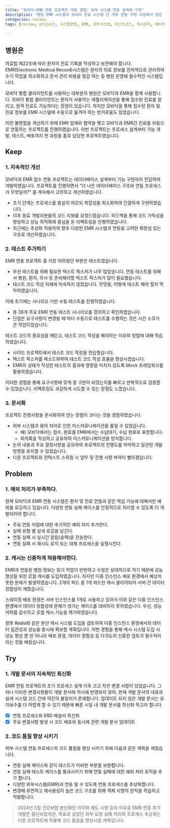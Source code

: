 ```yaml
---
title: "모비닥-EMR 연동 프로젝트 개발 경험: 외부 시스템 연동 설계와 구현"
description: "병원 EMR 시스템과 모비닥 진료 시스템 간 자동 연동 구현 과정에서 얻은 테이블 설계, 캐시 관리, 예외 처리, 테스트 코드 작성의 중요성과 실무 적용 경험"
categories: review
tags: [review, project, 시스템연동, EMR, 외부시스템, 테스트코드, 캐시관리, 예외처리, 프로젝트회고]

---
```



## 병원은

의료법 제22조에 따라 환자의 진료 기록을 작성하고 보관해야 합니다. EMR(Electronic Medical Record)시스템은 환자의 의료 정보를 전자적으로 관리하여 수기 작업을 최소화하고 문서 관리 비용을 절감 하는 등 병원 운영에 필수적인 시스템입니다.



모비닥 통합 클라이언트를 사용하는 대부분의 병원은 모비닥과 EMR을 함께 사용합니다. 모비닥 통합 클라이언트는 환자가 사용하는 애플리케이션을 통해 접수된 진료를 알리고, 원격 진료도 가능하다는 장점이 있습니다. 하지만 모비닥을 통해 접수된 환자 및 진료 정보를 EMR 시스템에 수동으로 옮겨야 하는 번거로움도 있었습니다.

이런 불편점을 개선하기 위해 EMR 업체와 협약을 맺고 모비닥과 EMR간 진료를 자동으로 연동하는 프로젝트를 진행하였습니다. 이번 프로젝트는 프로세스 설계부터 기능 개발, 테스트, 배포까지 전 과정을 홀로 담당한 프로젝트였습니다.


## Keep

### 1. 지속적인 개선

모비닥과 EMR 접수 연동 프로젝트는 데이터베이스 설계부터 기능 구현까지 전담하여 개발하였습니다. 프로젝트를 진행하면서 "더 나은 데이터베이스 구조와 연동 프로세스가 무엇일까?" 를 계속해서 고민하고 개선하였습니다.

- 초기 단계는 프로세스를 충실히 따르되 복잡성을 최소화하여 간결하게 구현하였습니다.
- 이후 동료 개발자분들의 코드 리뷰를 요청드렸습니다. 피드백을 통해 코드 가독성을 향상하고 성능 최적화에 중심을 둔 리팩토링을 진행하였습니다.
- 최근에는 추상화 적용하여 향후 다양한 EMR 시스템과 연동을 고려한 확장성 있는 구조로 개선하였습니다.

### 2. 테스트 추가하기

EMR 연동 프로젝트 중 가장 어려웠던 부분은 테스트였습니다.

- 우선 테스트를 위해 필요한 텍스트 픽스처가 너무 많았습니다. 연동 테스트를 위해서 병원, 환자, 의사 등 준비해야할 텍스트 픽스처가 많이 필요했습니다.
- 테스트 코드 작성 자체에 익숙하지 않았습니다. 무엇을, 어떻게 테스트 해야 할지 막막하였습니다.

이에 초기에는 시나리오 기반 수동 테스트를 진행하였습니다.

- 총 38개 주요 EMR 연동 테스트 시나리오를 정의하고 확인하였습니다.
- 단점은 요구사항이 변경될 때 마다 수동으로 테스트를 수행하는 것은 시간 소모가 큰  작업이었습니다.

테스트 코드의 중요성을 깨닫고, 테스트 코드 작성을 해야하는 이유와 방법에 대해 학습하였습니다.

- 사이드 프로젝트에서 테스트 코드 작성을 연습했습니다.
- 텍스트 픽스처를 메소드화하여 테스트 코드 작성 효율을 향상시켰습니다.
- EMR의 상태가 작성한 테스트의 결과에 영향을 미치지 않도록 Mock 프레임워크를 활용하였습니다.

이러한 경험을 통해 요구사항에 맞게 잘 구현이 되었는지를 빠르고 반복적으로 검증할 수 있었습니다. 리팩토링도 과감하게 시도할 수 있는 장점도 느꼈습니다.

### 3. 문서화

프로젝트 진행사항을 문서화하여 얻는 장점이 크다는 것을 경험하였습니다.

- 외부 시스템과 용어 차이로 인한 미스커뮤니케이션을 줄일 수 있었습니다.
  - 예) 모비닥에서는 접수, 완료를 EMR에서는 수납대기, 수납 완료로 표현합니다.
  - 회의록을 작성하고 공유하여 미스커뮤니케이션을 방지합니다.
- 논의 내용과 주요 결정사항을 공유하여 프로젝트의 진행도를 파악하고 일관된 개발 방향을 유지할 수 있었습니다.
- 다른 프로젝트와 컨텍스트 스위칭 시 업무 및 진행 사항 파악이 빨라졌습니다.

## Problem

### 1. 예외 처리가 부족하다.

현재 모비닥과 EMR 연동 시스템은 환자 및 진료 연동과 같은 핵심 기능에 대해서만 예외를 로깅하고 있습니다. 다양한 연동 실패 케이스를 안정적으로 처리할 수 있도록 더 개발되어야 합니다.

- 주요 연동 지점에 대한 추가적인 예외 처리 추가한다.
- 실패 유형 별 상세 로깅을 남긴다.
- 연동 실패 시 실시간 알림(슬랙)을 전송한다.
- 연동 실패 시 재시도 로직 또는 대체 프로세스을 실행시킨다.

### 2. 캐시는 신중하게 적용해야한다.

EMR과 연동된 병원 정보는 읽기 작업이 빈번하고 수정은 상대적으로 적기 때문에 성능 향상을 위한 로컬 캐시를 도입하였습니다. 하지만 다중 인스턴스 배포 환경에서 예상치 못한 문제가 발생하였습니다. 2개의 파드 중 1개 파드만 캐시 클리어되어 서버 간 데이터 정합성이 깨졌습니다.

스테이징 배포 환경은 서버 인스턴스를 1개로 사용하고 있어서 이와 같은 다중 인스턴스 환경에서 데이터 정합성에 문제가 생기는 케이스를 대비하지 못하였습니다. 우선, 성능 저하를 감수하고 로컬 캐시 기능을 제거하였습니다.

향후 Redis와 같은 분산 캐시 시스템 도입을 검토하여 다중 인스턴스 환경에서의 데이터 일관성과 성능을 동시에 확보할 계획입니다. 이번 경험을 통해 캐시 시스템 도입 시 성능 향상 뿐 만 아니라 배포 환경, 데이터 정합성 등 다각도의 신중한 검토가 필수적이라는 것을 배웠습니다.

## Try

### 1. 개발 문서의 지속적인 최신화

EMR 연동 프로젝트의 초기 프로세스 설계 이후 크고 작은 변경 사항이 있었습니다. 그러나 이러한 변경사항들이 개발 문서에 적시에 반영되지 않아, 현재 개발 문서의 내용과 실세 시스템 코드 간에 약간의 불일치가 존재합니다. 업데이트 되지 않은 개발 문서는 유지보수를 더 어렵게 할 수 있기 때문에 빠른 시일 내 개발 문서를 최신화 하고자 합니다.

-[x] 연동 프로세스와 ERD 해설서 최신화
-[x] 주요 변경사항 발생 시 코드 배포와 동시에 관련 개발 문서 업데이트

### 2. 코드 품질 향상 시키기

외부 시스템 연동 프로세스의 코드 품질을 향상 시키기 위해 다음과 같은 계획을 세웠습니다.

- 연동 실패 케이스와 같이 테스트가 미비한 부분을 보완합니다.
- 연동 실패 테스트 케이스를 통과시키기 위해 연동 실패에 대한 예외 처리 로직을 추가 합니다.
- 다양한 외부시스템(EMR)과 연동 될 수 있도록 연동 프로세스를 추상화합니다.
- 변경에 유연하고 재사용성이 높은 코드 구조를 위해 객체 지향의 원칙을 학습하고 적용합니다.

> 2024년 5월 건강보험 본인확인 의무화 제도 시행 등의 이유로 EMR 연동 추가 개발은 중단되었지만, 목표로 삼았던 외부 요청 실패 처리와 프로세스 추상화는 다른 프로젝트에 적용해 코드 품질을 향상시킬 계획입니다.
